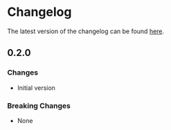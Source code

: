 # Changelog

The latest version of the changelog can be found [here](/Azure/bicep-registry-modules/blob/main/avm/ptn/azd/aks/CHANGELOG.md).

## 0.2.0

### Changes

- Initial version

### Breaking Changes

- None
